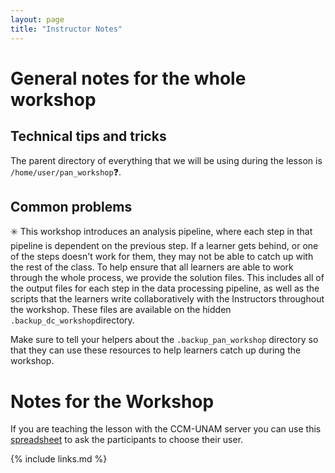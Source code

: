 ```yaml
---
layout: page
title: "Instructor Notes"
---
```

  
# General notes for the whole workshop

## Technical tips and tricks

The parent directory of everything that we will be using during the lesson is `/home/user/pan_workshop`❓. 


## Common problems

✳️
This workshop introduces an analysis pipeline, where each step in that pipeline is dependent on the previous step.
If a learner gets behind, or one of the steps doesn't work for them, they may not be able to catch up with the rest of the class. 
To help ensure that all learners are able to work through the whole process, we provide the solution files. This includes all
of the output files for each step in the data processing pipeline, as well as the scripts that the learners write collaboratively
with the Instructors throughout the workshop. These files are available on the hidden `.backup_dc_workshop`directory.

Make sure to tell your helpers about the `.backup_pan_workshop` directory so that they can use these resources to help
learners catch up during the workshop. 
# Notes for the Workshop

If you are teaching the lesson with the CCM-UNAM server you can use this [spreadsheet](https://docs.google.com/spreadsheets/d/1Lg633gpV8KrUqTn34PDM8V0glAkTZpHcm4CViRRz1N0/edit?gid=1473209790#gid=1473209790) to ask the participants to choose their user.


{% include links.md %}

